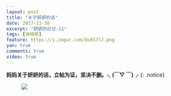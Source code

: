 ```yaml
---
layout: post
title: "关于妍妍的话"
date: 2017-11-30
excerpt: "妍妍的日记-11"
tags: [徐晓妍]
feature: https://i.imgur.com/Ds6S7lJ.png
yan: true
comments: true
video: true
---
```


**妈妈关于妍妍的话，立帖为证，坚决不删。╮(￣▽ ￣)╭**
{: .notice}
<figure>
    <a href="{{ site.staticUrl }}/yanyan/image/IMG_1785.PNG"><img src="{{ site.staticUrl }}/yanyan/image/IMG_1785.PNG" /></a>
</figure>